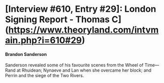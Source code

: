 # [Interview #610, Entry #29]: London Signing Report - Thomas C](https://www.theoryland.com/intvmain.php?i=610#29)

#### Brandon Sanderson

Sanderson revealed some of his favourite scenes from the Wheel of Time—Rand at Rhuidean; Nynaeve and Lan when she overcame her block; and Perrin and the siege of the Two Rivers.

